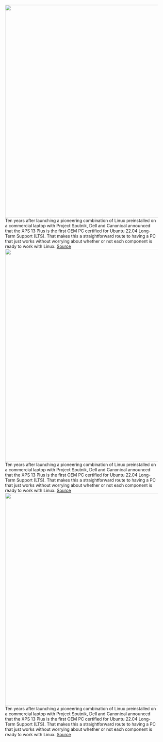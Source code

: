 <img src='https://cdn.vox-cdn.com/thumbor/vPtNIInt5eKuzagYk66X1eK--mU=/0x0:2500x2011/1200x800/filters:focal(1161x867:1561x1267)/cdn.vox-cdn.com/uploads/chorus_image/image/71157684/dell_xps_13_plus_ubuntu_certified.0.jpg' width='700px' /><br/>
Ten years after launching a pioneering combination of Linux preinstalled on a commercial laptop with Project Sputnik, Dell and Canonical announced that the XPS 13 Plus is the first OEM PC certified for Ubuntu 22.04 Long-Term Support (LTS). That makes this a straightforward route to having a PC that just works without worrying about whether or not each component is ready to work with Linux.
<a href='https://www.theverge.com/2022/7/21/23272166/dell-xps-13-plus-project-sputnik-linux-laptop-ubuntu'> Source <a/><img src='https://cdn.vox-cdn.com/thumbor/vPtNIInt5eKuzagYk66X1eK--mU=/0x0:2500x2011/1200x800/filters:focal(1161x867:1561x1267)/cdn.vox-cdn.com/uploads/chorus_image/image/71157684/dell_xps_13_plus_ubuntu_certified.0.jpg' width='700px' /><br/>
Ten years after launching a pioneering combination of Linux preinstalled on a commercial laptop with Project Sputnik, Dell and Canonical announced that the XPS 13 Plus is the first OEM PC certified for Ubuntu 22.04 Long-Term Support (LTS). That makes this a straightforward route to having a PC that just works without worrying about whether or not each component is ready to work with Linux.
<a href='https://www.theverge.com/2022/7/21/23272166/dell-xps-13-plus-project-sputnik-linux-laptop-ubuntu'> Source <a/><img src='https://cdn.vox-cdn.com/thumbor/vPtNIInt5eKuzagYk66X1eK--mU=/0x0:2500x2011/1200x800/filters:focal(1161x867:1561x1267)/cdn.vox-cdn.com/uploads/chorus_image/image/71157684/dell_xps_13_plus_ubuntu_certified.0.jpg' width='700px' /><br/>
Ten years after launching a pioneering combination of Linux preinstalled on a commercial laptop with Project Sputnik, Dell and Canonical announced that the XPS 13 Plus is the first OEM PC certified for Ubuntu 22.04 Long-Term Support (LTS). That makes this a straightforward route to having a PC that just works without worrying about whether or not each component is ready to work with Linux.
<a href='https://www.theverge.com/2022/7/21/23272166/dell-xps-13-plus-project-sputnik-linux-laptop-ubuntu'> Source <a/>